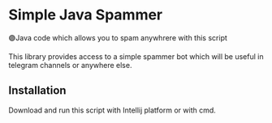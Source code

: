 # Simple Java Spammer
🟣Java code which allows you to spam anywhrere with this script

This library provides access to a simple spammer bot which will be useful in telegram channels or anywhere else.


## Installation

Download and run this script with Intellij platform or with cmd.
